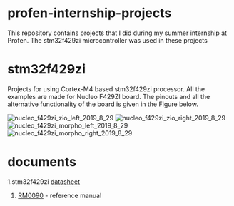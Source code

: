 # profen-internship-projects
This repository contains projects that I did during my summer internship at Profen.
The stm32f429zi microcontroller was used in these projects

# stm32f429zi
Projects for using Cortex-M4 based stm32f429zi processor. All the examples are made for Nucleo F429ZI board. 
The pinouts and all the alternative functionality of the board is given in the Figure below.

![nucleo_f429zi_zio_left_2019_8_29](https://user-images.githubusercontent.com/65625392/181428507-beaee827-11e5-4cb9-816d-a04b18312bec.png)
![nucleo_f429zi_zio_right_2019_8_29](https://user-images.githubusercontent.com/65625392/181428541-9932def7-a49a-4b9b-9dfd-34b487dc64d8.png)
![nucleo_f429zi_morpho_left_2019_8_29](https://user-images.githubusercontent.com/65625392/181428599-e161277b-3687-49ec-8e3e-9574ffbe04a8.png)
![nucleo_f429zi_morpho_right_2019_8_29](https://user-images.githubusercontent.com/65625392/181428678-3db6f84c-ef26-43b5-a979-92a9277fb3d9.png)

# documents

1.stm32f429zi [datasheet](https://www.st.com/resource/en/datasheet/stm32f429zi.pdf)
1. [RM0090](https://www.st.com/resource/en/reference_manual/rm0090-stm32f405415-stm32f407417-stm32f427437-and-stm32f429439-advanced-armbased-32bit-mcus-stmicroelectronics.pdf) - reference manual
